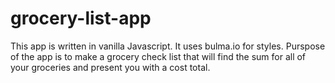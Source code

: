 # grocery-list-app

This app is written in vanilla Javascript.
It uses bulma.io for styles.
Purspose of the app is to make a grocery check list that will find the sum for all of your groceries and present you with a cost total.
